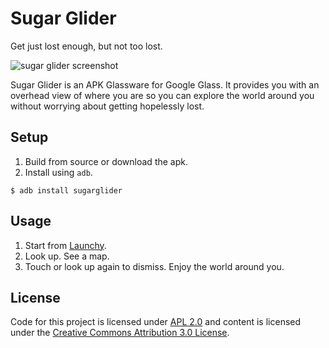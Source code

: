 Sugar Glider
===========

Get just lost enough, but not too lost. 

![sugar glider screenshot](http://sugargliderview.com/sugarglider.jpg)

Sugar Glider is an APK Glassware for Google Glass. It provides you with an overhead view of where you are so you can
explore the world around you without worrying about getting hopelessly lost. 

## Setup

1. Build from source or download the apk. 
1. Install using `adb`.

`$ adb install sugarglider`

## Usage

1. Start from [Launchy](https://github.com/kaze0/launchy).
1. Look up. See a map.
1. Touch or look up again to dismiss. Enjoy the world around you.

## License
Code for this project is licensed under [APL 2.0](http://www.apache.org/licenses/LICENSE-2.0.html) 
and content is licensed under the 
[Creative Commons Attribution 3.0 License](http://creativecommons.org/licenses/by/3.0/).
